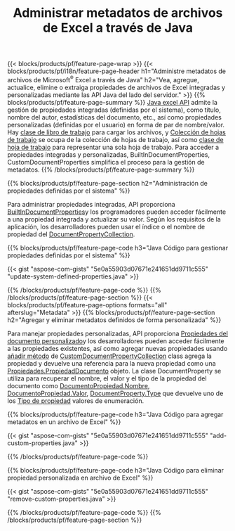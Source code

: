 ﻿---
title: Administrar metadatos de archivos de Excel a través de Java
url: /es/java/metadata/
description: Vea, agregue, edite, elimine o extraiga metadatos de archivos de Excel con solo unas pocas líneas de código Java
---
{{< blocks/products/pf/feature-page-wrap >}}
{{< blocks/products/pf/i18n/feature-page-header h1="Administre metadatos de archivos de Microsoft<sup>&reg;</sup> Excel a través de Java" h2="Vea, agregue, actualice, elimine o extraiga propiedades de archivos de Excel integradas y personalizadas mediante las API Java del lado del servidor." >}}
{{% blocks/products/pf/feature-page-summary %}}
[Java excel API](/cells/java/) admite la gestión de propiedades integradas (definidas por el sistema), como título, nombre del autor, estadísticas del documento, etc., así como propiedades personalizadas (definidas por el usuario) en forma de par de nombre/valor. Hay [clase de libro de trabajo](https://apireference.aspose.com/cells/java/com.aspose.cells/Workbook) para cargar los archivos, y [Colección de hojas de trabajo](https://apireference.aspose.com/cells/java/com.aspose.cells/WorksheetCollection) se ocupa de la colección de hojas de trabajo, así como [clase de hoja de trabajo](https://apireference.aspose.com/cells/java/com.aspose.cells/Worksheet) para representar una sola hoja de trabajo. Para acceder a propiedades integradas y personalizadas, BuiltInDocumentProperties, CustomDocumentProperties simplifica el proceso para la gestión de metadatos. 
{{% /blocks/products/pf/feature-page-summary %}}

{{% blocks/products/pf/feature-page-section h2="Administración de propiedades definidas por el sistema" %}}

Para administrar propiedades integradas, API proporciona [BuiltInDocumentProperties](https://apireference.aspose.com/cells/java/com.aspose.cells/worksheetcollection#BuiltInDocumentProperties)y los programadores pueden acceder fácilmente a una propiedad integrada y actualizar su valor. Según los requisitos de la aplicación, los desarrolladores pueden usar el índice o el nombre de propiedad del [DocumentPropertyCollection](https://apireference.aspose.com/cells/java/com.aspose.cells/DocumentPropertyCollection). 

{{% blocks/products/pf/feature-page-code h3="Java Código para gestionar propiedades definidas por el sistema" %}}

{{< gist "aspose-com-gists" "5e0a55903d07671e241651dd9711c555" "update-system-defined-properties.java" >}}

{{% /blocks/products/pf/feature-page-code %}}
{{% /blocks/products/pf/feature-page-section %}}
{{< blocks/products/pf/feature-page-options formats="all" afterslug="Metadata" >}}
{{% blocks/products/pf/feature-page-section h2="Agregar y eliminar metadatos definidos de forma personalizada" %}}

Para manejar propiedades personalizadas, API proporciona [Propiedades del documento personalizado](https://apireference.aspose.com/cells/java/com.aspose.cells/worksheetcollection#CustomDocumentProperties)y los desarrolladores pueden acceder fácilmente a las propiedades existentes, así como agregar nuevas propiedades usando [añadir método](https://apireference.aspose.com/cells/java/com.aspose.cells/customdocumentpropertycollection#add(java.lang.String,%20boolean)) de [CustomDocumentPropertyCollection](https://apireference.aspose.com/cells/java/com.aspose.cells/CustomDocumentPropertyCollection) class agrega la propiedad y devuelve una referencia para la nueva propiedad como una [Propiedades.PropiedadDocumento](https://apireference.aspose.com/cells/java/com.aspose.cells/DocumentProperty) objeto. La clase DocumentProperty se utiliza para recuperar el nombre, el valor y el tipo de la propiedad del documento como [DocumentoPropiedad.Nombre](https://apireference.aspose.com/cells/java/com.aspose.cells/documentproperty#Name), [DocumentoPropiedad.Valor](https://apireference.aspose.com/cells/java/com.aspose.cells/documentproperty#Value),  [DocumentProperty.Type](https://apireference.aspose.com/cells/java/com.aspose.cells/documentproperty#Type) que devuelve uno de los [Tipo de propiedad](https://apireference.aspose.com/cells/java/com.aspose.cells/PropertyType) valores de enumeración. 
 
{{% blocks/products/pf/feature-page-code h3="Java Código para agregar metadatos en un archivo de Excel" %}}

{{< gist "aspose-com-gists" "5e0a55903d07671e241651dd9711c555" "add-custom-properties.java" >}}

{{% /blocks/products/pf/feature-page-code %}}


{{% blocks/products/pf/feature-page-code h3="Java Código para eliminar propiedad personalizada en archivo de Excel" %}}

{{< gist "aspose-com-gists" "5e0a55903d07671e241651dd9711c555" "remove-custom-properties.java" >}}

{{% /blocks/products/pf/feature-page-code %}}
{{% /blocks/products/pf/feature-page-section %}}
